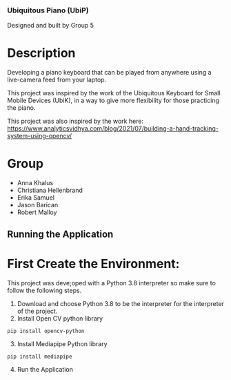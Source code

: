 ### Ubiquitous Piano (UbiP)
Designed and built by Group 5

# Description
Developing a piano keyboard that can be played from anywhere using a live-camera feed from your laptop.

This project was inspired by the work of the Ubiquitous Keyboard for Small Mobile Devices (UbiK), in a way to give more flexibility for those practicing the piano.

This project was also inspired by the work here:
https://www.analyticsvidhya.com/blog/2021/07/building-a-hand-tracking-system-using-opencv/

# Group
- Anna Khalus
- Christiana Hellenbrand
- Erika Samuel
- Jason Barican
- Robert Malloy
  
## Running the Application
# First Create the Environment:
This project was deve;oped with a Python 3.8 interpreter so make sure to follow the following steps.
1. Download and choose Python 3.8 to be the interpreter for the interpreter of the project.
2. Install Open CV python library
```
pip install opencv-python
```
3. Install Mediapipe Python library
```
pip install mediapipe
```
4. Run the Application



